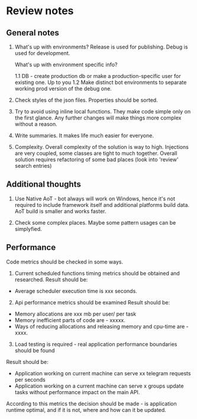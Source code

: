 # Review notes

## General notes

1. What's up with environments? 
	Release is used for publishing. 
	Debug is used for development. 
	
	What's up with environment specific info? 

	1.1 DB - create production db or make a production-specific user for existing one. Up to you
	1.2 Make distinct bot environments to separate working prod version of the debug one. 
	

2. Check styles of the json files. Properties should be sorted. 

3. Try to avoid using inline local functions. They make code simple only on the first glance. 
Any further changes will make things more complex without a reason. 

4. Write summaries. It makes life much easier for everyone.

5. Complexity. Overall complexity of the solution is way to high. 
Injections are very coupled, some classes are tight to much together. 
Overall solution requires refactoring of some bad places (look into 'review' search entries)


## Additional thoughts

1. Use Native AoT - bot always will work on Windows, hence it's not required to include 
framework itself and additional platforms build data. AoT build is smaller and works faster.

2. Check some complex places. Maybe some pattern usages can be simplyfied.

## Performance

Code metrics should be checked in some ways. 

1. Current scheduled functions timing metrics should be obtained and researched. 
Result should be:
- Average scheduler execution time is xxx seconds. 

2. Api performance metrics should be examined 
Result should be:
- Memory allocations are xxx mb per user/ per task
- Memory inefficient parts of code are - xxxxx.
- Ways of reducing allocations and releasing memory and cpu-time are - xxxx. 

3. Load testing is required - real application performance boundaries should be found

Result should be:
- Application working on current machine can serve xx telegram requests per seconds
- Application working on a current machine can serve x groups update tasks without 
performance impact on the main API.

According to this metrics the decision should be made - is application runtime optimal, and if it is not, 
where and how can it be updated. 
